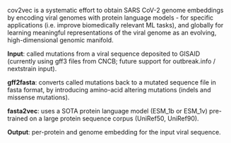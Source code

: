 cov2vec is a systematic effort to obtain SARS CoV-2 genome embeddings by encoding viral genomes with protein language models - for specific applications (i.e. improve biomedically relevant ML tasks), and globally for learning meaningful representations of the viral genome as an evolving, high-dimensional genomic manifold.

**Input**: called mutations from a viral sequence deposited to GISAID (currently using gff3 files from CNCB; future support for outbreak.info / nextstrain input).

**gff2fasta**: converts called mutations back to a mutated sequence file in fasta format, by introducing amino-acid altering mutations (indels and missense mutations).

**fasta2vec**: uses a SOTA protein language model (ESM_1b or ESM_1v) pre-trained on a large protein sequence corpus (UniRef50, UniRef90).

**Output**: per-protein and genome embedding for the input viral sequence.
